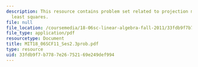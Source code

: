 ```yaml
---
description: This resource contains problem set related to projection matrices and
  least squares.
file: null
file_location: /coursemedia/18-06sc-linear-algebra-fall-2011/33fdb9f7b7787e26752169e249def994_MIT18_06SCF11_Ses2.3prob.pdf
file_type: application/pdf
resourcetype: Document
title: MIT18_06SCF11_Ses2.3prob.pdf
type: resource
uid: 33fdb9f7-b778-7e26-7521-69e249def994
---
```

